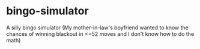 # bingo-simulator
A silly bingo simulator (My mother-in-law's boyfriend wanted to know the chances of winning blackout in <=52 moves and I don't know how to do the math)
